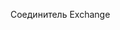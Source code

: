 <Token xmlns:xlink="http://www.w3.org/1999/xlink">Соединитель Exchange</Token>

<!--HONumber=Jun16_HO4-->


